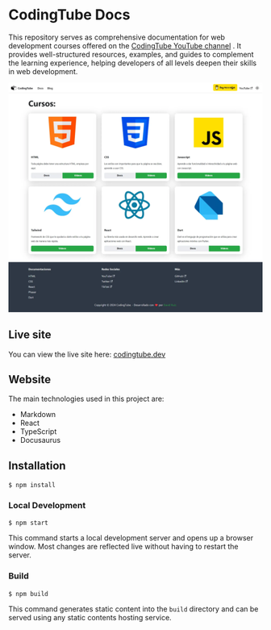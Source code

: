# CodingTube Docs

This repository serves as comprehensive documentation for web development courses offered on the [CodingTube YouTube channel](https://www.youtube.com/CodingTube) . It provides well-structured resources, examples, and guides to complement the learning experience, helping developers of all levels deepen their skills in web development.

![Componentes](./static/img/web.webp)

## Live site

You can view the live site here: [codingtube.dev](https://www.youtube.com/CodingTube)

## Website

The main technologies used in this project are:

- Markdown
- React
- TypeScript
- Docusaurus

## Installation

```
$ npm install
```

### Local Development

```
$ npm start
```

This command starts a local development server and opens up a browser window. Most changes are reflected live without having to restart the server.

### Build

```
$ npm build
```

This command generates static content into the `build` directory and can be served using any static contents hosting service.